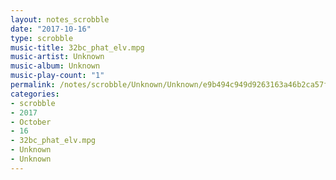 ```yaml
---
layout: notes_scrobble
date: "2017-10-16"
type: scrobble
music-title: 32bc_phat_elv.mpg
music-artist: Unknown
music-album: Unknown
music-play-count: "1"
permalink: /notes/scrobble/Unknown/Unknown/e9b494c949d9263163a46b2ca57f53946ce9abc0.html
categories:
- scrobble
- 2017
- October
- 16
- 32bc_phat_elv.mpg
- Unknown
- Unknown
---
```

